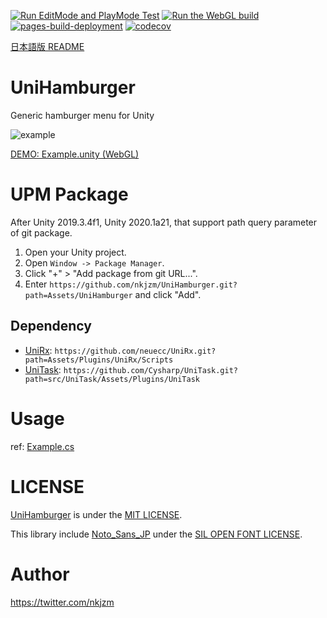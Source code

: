 [![Run EditMode and PlayMode Test](https://github.com/nkjzm/UniHamburger/actions/workflows/test.yml/badge.svg)](https://github.com/nkjzm/UniHamburger/actions/workflows/test.yml) [![Run the WebGL build](https://github.com/nkjzm/UniHamburger/actions/workflows/webgl_build.yml/badge.svg)](https://github.com/nkjzm/UniHamburger/actions/workflows/webgl_build.yml)
[![pages-build-deployment](https://github.com/nkjzm/UniHamburger/actions/workflows/pages/pages-build-deployment/badge.svg)](https://github.com/nkjzm/UniHamburger/actions/workflows/pages/pages-build-deployment)
[![codecov](https://codecov.io/gh/nkjzm/UniHamburger/branch/main/graph/badge.svg?token=J4QCSSQFNU)](https://codecov.io/gh/nkjzm/UniHamburger)

[日本語版 README](https://github.com/nkjzm/UniHamburger/blob/master/README-ja.md)

# UniHamburger

Generic hamburger menu for Unity

![example](https://user-images.githubusercontent.com/7017772/156238980-9ec4174e-04c6-4f4d-a27e-36b59ab152fe.gif)

[DEMO: Example.unity (WebGL)](https://nkjzm.github.io/UniHamburger/WebGL/WebGL/)

# UPM Package

After Unity 2019.3.4f1, Unity 2020.1a21, that support path query parameter of git package. 

1. Open your Unity project.
2. Open `Window -> Package Manager`.
3. Click "+" > "Add package from git URL...".
4. Enter `https://github.com/nkjzm/UniHamburger.git?path=Assets/UniHamburger` and click "Add".

## Dependency

- [UniRx](https://github.com/neuecc/UniRx): `https://github.com/neuecc/UniRx.git?path=Assets/Plugins/UniRx/Scripts`
- [UniTask](https://github.com/Cysharp/UniTask): `https://github.com/Cysharp/UniTask.git?path=src/UniTask/Assets/Plugins/UniTask` 

# Usage

ref: [Example.cs](https://github.com/nkjzm/UniHamburger/blob/main/Assets/UniHamburger/Example/Example.cs)

# LICENSE

[UniHamburger](https://github.com/nkjzm/UniHamburger) is under the [MIT LICENSE](https://github.com/nkjzm/UniBuildNumber/blob/master/LICENSE).

This library include [Noto_Sans_JP](https://fonts.google.com/noto/specimen/Noto+Sans+JP) under the [SIL OPEN FONT LICENSE](https://github.com/nkjzm/UniHamburger/blob/main/Assets/UniHamburger/Fonts/Noto_Sans_JP/OFL.txt).


# Author

https://twitter.com/nkjzm
